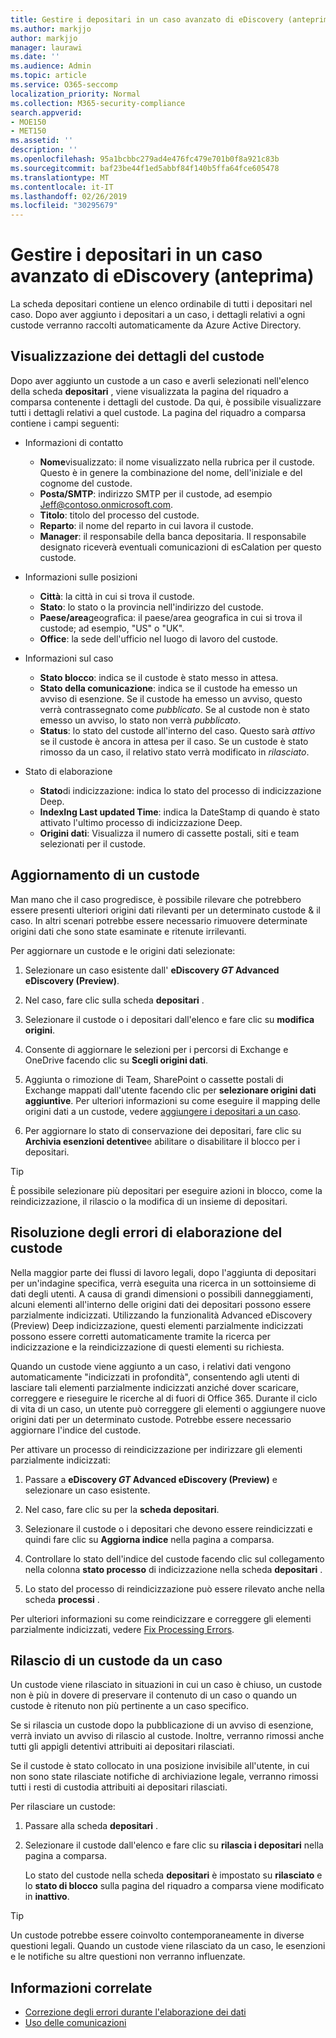 ```yaml
---
title: Gestire i depositari in un caso avanzato di eDiscovery (anteprima)
ms.author: markjjo
author: markjjo
manager: laurawi
ms.date: ''
ms.audience: Admin
ms.topic: article
ms.service: O365-seccomp
localization_priority: Normal
ms.collection: M365-security-compliance
search.appverid:
- MOE150
- MET150
ms.assetid: ''
description: ''
ms.openlocfilehash: 95a1bcbbc279ad4e476fc479e701b0f8a921c83b
ms.sourcegitcommit: baf23be44f1ed5abbf84f140b5ffa64fce605478
ms.translationtype: MT
ms.contentlocale: it-IT
ms.lasthandoff: 02/26/2019
ms.locfileid: "30295679"
---
```

# <a name="manage-custodians-in-an-advanced-ediscovery-preview-case"></a>Gestire i depositari in un caso avanzato di eDiscovery (anteprima)

La scheda depositari contiene un elenco ordinabile di tutti i depositari nel caso. Dopo aver aggiunto i depositari a un caso, i dettagli relativi a ogni custode verranno raccolti automaticamente da Azure Active Directory.

## <a name="viewing-custodian-details"></a>Visualizzazione dei dettagli del custode

Dopo aver aggiunto un custode a un caso e averli selezionati nell'elenco della scheda **depositari** , viene visualizzata la pagina del riquadro a comparsa contenente i dettagli del custode. Da qui, è possibile visualizzare tutti i dettagli relativi a quel custode. La pagina del riquadro a comparsa contiene i campi seguenti:

- Informazioni di contatto

  - **Nome**visualizzato: il nome visualizzato nella rubrica per il custode. Questo è in genere la combinazione del nome, dell'iniziale e del cognome del custode.
  - **Posta/SMTP**: indirizzo SMTP per il custode, ad esempio Jeff@contoso.onmicrosoft.com.  
  - **Titolo**: titolo del processo del custode.
  - **Reparto**: il nome del reparto in cui lavora il custode.
  - **Manager**: il responsabile della banca depositaria. Il responsabile designato riceverà eventuali comunicazioni di esCalation per questo custode.
  
- Informazioni sulle posizioni

  - **Città**: la città in cui si trova il custode.
  - **Stato**: lo stato o la provincia nell'indirizzo del custode.
  - **Paese/area**geografica: il paese/area geografica in cui si trova il custode; ad esempio, "US" o "UK".
  - **Office**: la sede dell'ufficio nel luogo di lavoro del custode.

- Informazioni sul caso

  - **Stato blocco**: indica se il custode è stato messo in attesa. 
  - **Stato della comunicazione**: indica se il custode ha emesso un avviso di esenzione. Se il custode ha emesso un avviso, questo verrà contrassegnato come *pubblicato*. Se al custode non è stato emesso un avviso, lo stato non verrà *pubblicato*. 
  - **Status**: lo stato del custode all'interno del caso. Questo sarà *attivo* se il custode è ancora in attesa per il caso. Se un custode è stato rimosso da un caso, il relativo stato verrà modificato in *rilasciato*. 

- Stato di elaborazione

  - **Stato**di indicizzazione: indica lo stato del processo di indicizzazione Deep.  
  - **IndexIng Last updated Time**: indica la DateStamp di quando è stato attivato l'ultimo processo di indicizzazione Deep.
  - **Origini dati**: Visualizza il numero di cassette postali, siti e team selezionati per il custode.

## <a name="updating-a-custodian"></a>Aggiornamento di un custode

Man mano che il caso progredisce, è possibile rilevare che potrebbero essere presenti ulteriori origini dati rilevanti per un determinato custode & il caso. In altri scenari potrebbe essere necessario rimuovere determinate origini dati che sono state esaminate e ritenute irrilevanti.

Per aggiornare un custode e le origini dati selezionate:

1. Selezionare un caso esistente dall' **eDiscovery _GT_ Advanced eDiscovery (Preview)**.
  
2. Nel caso, fare clic sulla scheda **depositari** .
  
3. Selezionare il custode o i depositari dall'elenco e fare clic su **modifica origini**.
  
4. Consente di aggiornare le selezioni per i percorsi di Exchange e OneDrive facendo clic su **Scegli origini dati**.
  
5. Aggiunta o rimozione di Team, SharePoint o cassette postali di Exchange mappati dall'utente facendo clic per **selezionare origini dati aggiuntive**. Per ulteriori informazioni su come eseguire il mapping delle origini dati a un custode, vedere [aggiungere i depositari a un caso](add-custodians-to-case.md).
  
6. Per aggiornare lo stato di conservazione dei depositari, fare clic su **Archivia esenzioni detentive**e abilitare o disabilitare il blocco per i depositari.

> [!TIP]
> È possibile selezionare più depositari per eseguire azioni in blocco, come la reindicizzazione, il rilascio o la modifica di un insieme di depositari.

## <a name="resolving-custodian-processing-errors"></a>Risoluzione degli errori di elaborazione del custode

Nella maggior parte dei flussi di lavoro legali, dopo l'aggiunta di depositari per un'indagine specifica, verrà eseguita una ricerca in un sottoinsieme di dati degli utenti. A causa di grandi dimensioni o possibili danneggiamenti, alcuni elementi all'interno delle origini dati dei depositari possono essere parzialmente indicizzati. Utilizzando la funzionalità Advanced eDiscovery (Preview) Deep indicizzazione, questi elementi parzialmente indicizzati possono essere corretti automaticamente tramite la ricerca per indicizzazione e la reindicizzazione di questi elementi su richiesta. 

Quando un custode viene aggiunto a un caso, i relativi dati vengono automaticamente "indicizzati in profondità", consentendo agli utenti di lasciare tali elementi parzialmente indicizzati anziché dover scaricare, correggere e rieseguire le ricerche al di fuori di Office 365. Durante il ciclo di vita di un caso, un utente può correggere gli elementi o aggiungere nuove origini dati per un determinato custode. Potrebbe essere necessario aggiornare l'indice del custode. 

Per attivare un processo di reindicizzazione per indirizzare gli elementi parzialmente indicizzati:

1. Passare a **eDiscovery _GT_ Advanced eDiscovery (Preview)** e selezionare un caso esistente.

2. Nel caso, fare clic su per la **scheda depositari**. 

3. Selezionare il custode o i depositari che devono essere reindicizzati e quindi fare clic su **Aggiorna indice** nella pagina a comparsa.

4. Controllare lo stato dell'indice del custode facendo clic sul collegamento nella colonna **stato processo** di indicizzazione nella scheda **depositari** .  

5. Lo stato del processo di reindicizzazione può essere rilevato anche nella scheda **processi** .

Per ulteriori informazioni su come reindicizzare e correggere gli elementi parzialmente indicizzati, vedere [Fix Processing Errors](processing-data-for-case.md).

## <a name="releasing-a-custodian-from-a-case"></a>Rilascio di un custode da un caso

Un custode viene rilasciato in situazioni in cui un caso è chiuso, un custode non è più in dovere di preservare il contenuto di un caso o quando un custode è ritenuto non più pertinente a un caso specifico. 

Se si rilascia un custode dopo la pubblicazione di un avviso di esenzione, verrà inviato un avviso di rilascio al custode. Inoltre, verranno rimossi anche tutti gli appigli detentivi attribuiti ai depositari rilasciati.

Se il custode è stato collocato in una posizione invisibile all'utente, in cui non sono state rilasciate notifiche di archiviazione legale, verranno rimossi tutti i resti di custodia attribuiti ai depositari rilasciati.  

Per rilasciare un custode: 

1.  Passare alla scheda **depositari** .

2.  Selezionare il custode dall'elenco e fare clic su **rilascia i depositari** nella pagina a comparsa.

    Lo stato del custode nella scheda **depositari** è impostato su **rilasciato** e lo **stato di blocco** sulla pagina del riquadro a comparsa viene modificato in **inattivo**. 

> [!TIP]
> Un custode potrebbe essere coinvolto contemporaneamente in diverse questioni legali. Quando un custode viene rilasciato da un caso, le esenzioni e le notifiche su altre questioni non verranno influenzate.

## <a name="related-information"></a>Informazioni correlate

 - [Correzione degli errori durante l'elaborazione dei dati](error-remediation.md) 
- [Uso delle comunicazioni](managing-custodian-communications.md)
